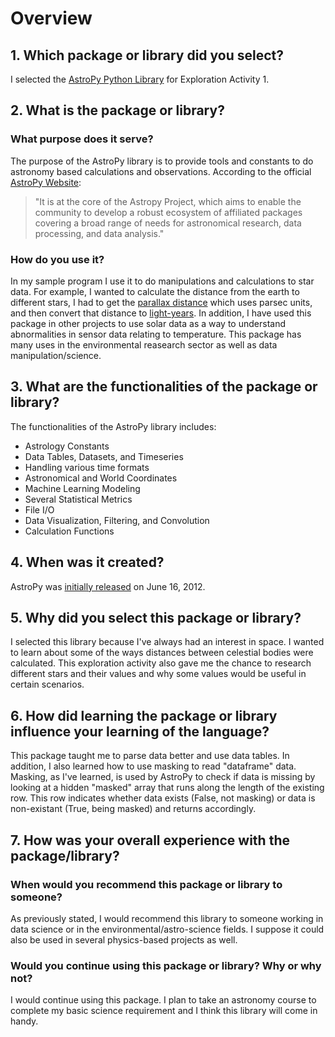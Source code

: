 # Overview
## 1. Which package or library did you select?
I selected the [AstroPy Python Library](https://docs.astropy.org/en/stable/) for Exploration Activity 1.

## 2. What is the package or library?
### What purpose does it serve?
The purpose of the AstroPy library is to provide tools and constants to do astronomy based calculations and observations. According to the official [AstroPy Website](https://docs.astropy.org/en/stable/#:~:text=It%20is%20at%20the%20core%20of%20the%20Astropy%20Project%2C%20which%20aims%20to%20enable%20the%20community%20to%20develop%20a%20robust%20ecosystem%20of%20affiliated%20packages%20covering%20a%20broad%20range%20of%20needs%20for%20astronomical%20research%2C%20data%20processing%2C%20and%20data%20analysis.):
> "It is at the core of the Astropy Project, which aims to enable the community to develop a robust ecosystem of affiliated packages covering a broad range of needs for astronomical research, data processing, and data analysis."

### How do you use it?
In my sample program I use it to do manipulations and calculations to star data. For example, I wanted to calculate the distance from the earth to different stars, I had to get the [parallax distance](https://skyserver.sdss.org/dr1/en/proj/advanced/hr/hipparcos2.asp#:~:text=d%20%3D%201%2Fp%2C,parallax%20angle%20in%20arc%20seconds.) which uses parsec units, and then convert that distance to [light-years](https://skyserver.sdss.org/dr1/en/proj/advanced/hr/hipparcos2.asp#:~:text=d%20%3D%201%2Fp%2C,parallax%20angle%20in%20arc%20seconds.). In addition, I have used this package in other projects to use solar data as a way to understand abnormalities in sensor data relating to temperature. This package has many uses in the environmental reasearch sector as well as data manipulation/science.

## 3. What are the functionalities of the package or library?
The functionalities of the AstroPy library includes:
- Astrology Constants
- Data Tables, Datasets, and Timeseries
- Handling various time formats
- Astronomical and World Coordinates
- Machine Learning Modeling
- Several Statistical Metrics
- File I/O
- Data Visualization, Filtering, and Convolution
- Calculation Functions

## 4. When was it created?
AstroPy was [initially released](https://docs.astropy.org/en/stable/changelog.html) on June 16, 2012.

## 5. Why did you select this package or library?
I selected this library because I've always had an interest in space. I wanted to learn about some of the ways distances between celestial bodies were calculated. This exploration activity also gave me the chance to research different stars and their values and why some values would be useful in certain scenarios.
  
## 6. How did learning the package or library influence your learning of the language?
This package taught me to parse data better and use data tables. In addition, I also learned how to use masking to read "dataframe" data. Masking, as I've learned, is used by AstroPy to check if data is missing by looking at a hidden "masked" array that runs along the length of the existing row. This row indicates whether data exists (False, not masking) or data is non-existant (True, being masked) and returns accordingly.

## 7. How was your overall experience with the package/library?
### When would you recommend this package or library to someone?
As previously stated, I would recommend this library to someone working in data science or in the environmental/astro-science fields. I suppose it could also be used in several physics-based projects as well.

### Would you continue using this package or library? Why or why not?
I would continue using this package. I plan to take an astronomy course to complete my basic science requirement and I think this library will come in handy.
